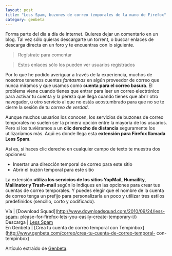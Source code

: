 ```yaml
---
layout: post
title: "Less Spam, buzones de correo temporales de la mano de Firefox"
category: genbeta
---
```




Forma parte del día a día de internet. Quieres dejar un comentario en un blog.
Tal vez sólo quieras descargarte un torrent, o buscar enlaces de descarga
directa en un foro y te encuentras con lo siguiente.

> Regístrate para comentar

> Estos enlaces sólo los pueden ver usuarios registrados

Por lo que he podido averiguar a través de la experiencia, muchos de nosotros
tenemos cuentas _fantasmas_ en algún proveedor de correo que nunca miramos y
que usamos como **cuenta para el correo basura**. El problema viene cuando
tienes que entrar para leer un correo electrónico para activar tu cuenta y la
pereza que llega cuando tienes que abrir otro navegador, u otro servicio al
que no estás acostumbrado para que no se te cierre la sesión de tu _correo de
verdad_.  
  
Aunque muchos usuarios los conocen, los servicios de buzones de correo
temporales no suelen ser la primera opción entre la mayoría de los usuarios.
Pero si los tuviéramos a un **clic derecho de distancia** seguramente los
utilizaríamos más. Aqúi es donde llega esta **extensión para Firefox llamada
Less Spam**.

Así es, si haces clic derecho en cualquier campo de texto te muestra dos
opciones:

  * Insertar una dirección temporal de correo para este sitio
  * Abrir el buzón temporal para este sitio

La extensión **utiliza los servicios de los sitios YopMail, Humaility,
Mailinator y Trash-mail** según lo indiques en las opciones para crear tus
cuentas de correo temporales. Y puedes elegir que el nombre de la cuenta de
correo tenga un prefijo para personalizarla un poco y utilizar tres estilos
predefinidos (sencillo, corto y codificado).

Vía | [Download Squad](http://www.downloadsquad.com/2010/09/24/less-spam-
please-for-firefox-lets-you-easily-create-temporary-i/)  
Descarga | [Less Spam](https://addons.mozilla.org/en-US/firefox/addon/207602/)  
En Genbeta | [Crea tu cuenta de correo temporal con
Tempinbox](http://www.genbeta.com/correo/crea-tu-cuenta-de-correo-temporal-
con-tempinbox)

Artículo extraído de [Genbeta](http://www.genbeta.com).